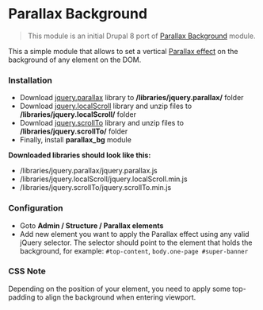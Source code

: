 # Parallax Background

> This module is an initial Drupal 8 port of [Parallax Background](https://www.drupal.org/project/parallax_bg) module.

This a simple module that allows to set a vertical [Parallax effect](https://ianlunn.co.uk/plugins/jquery-parallax/) on the background of any element on the DOM.

### Installation

- Download [jquery.parallax](https://ianlunn.co.uk/plugins/jquery-parallax/scripts/jquery.parallax-1.1.3.js) library to **/libraries/jquery.parallax/** folder
- Download [jquery.localScroll](https://github.com/flesler/jquery.localScroll/releases/tag/1.4.0) library and unzip files to **/libraries/jquery.localScroll/** folder
- Download [jquery.scrollTo](https://github.com/flesler/jquery.scrollTo/releases/tag/2.1.2) library and unzip files to **/libraries/jquery.scrollTo/** folder
- Finally, install **parallax_bg** module

**Downloaded libraries should look like this:**

 - /libraries/jquery.parallax/jquery.parallax.js
 - /libraries/jquery.localScroll/jquery.localScroll.min.js
 - /libraries/jquery.scrollTo/jquery.scrollTo.min.js

### Configuration

- Goto **Admin / Structure / Parallax elements**
- Add new element you want to apply the Parallax effect using any valid jQuery selector. The selector should point to the element that holds the background, for example: `#top-content`, `body.one-page #super-banner`

### CSS Note

Depending on the position of your element, you need to apply some top-padding to align the background when entering viewport.
